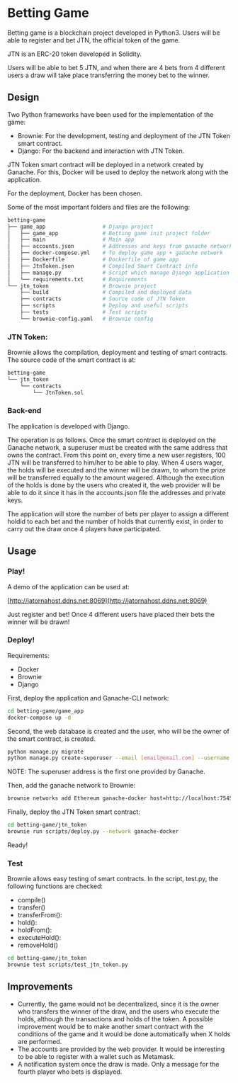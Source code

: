 # Betting Game

Betting game is a blockchain project developed in Python3. Users will be able to register and bet JTN, the official token of the game. 

JTN is an ERC-20 token developed in Solidity.

Users will be able to bet 5 JTN, and when there are 4 bets from 4 different users a draw will take place transferring the money bet to the winner.

## Design

Two Python frameworks have been used for the implementation of the game:
- Brownie: For the development, testing and deployment of the JTN Token smart contract.
- Django: For the backend and interaction with JTN Token.

JTN Token smart contract will be deployed in a network created by Ganache. For this, Docker will be used to deploy the network along with the application.

For the deployment, Docker has been chosen.

Some of the most important folders and files are the following:
```bash
betting-game
├── game_app                  # Django project               
│   ├── game_app              # Betting game init project folder
│   ├── main                  # Main app
│   ├── accounts.json         # Addresses and keys from ganache network
│   ├── docker-compose.yml    # To deploy game app + ganache network
│   ├── Dockerfile            # Dockerfile of game app
│   ├── JtnToken.json         # Compiled Smart Contract info
│   ├── manage.py             # Script which manage Django application
│   └── requirements.txt      # Requirements
└── jtn_token                 # Brownie project
    ├── build                 # Compiled and deployed data
    ├── contracts             # Source code of JTN Token
    ├── scripts               # Deploy and useful scripts
    ├── tests                 # Test scripts
    └── brownie-config.yaml   # Brownie config
```

### JTN Token:
Brownie allows the compilation, deployment and testing of smart contracts.
The source code of the smart contract is at:
```bash
betting-game   
└── jtn_token                
    └── contracts
        └── JtnToken.sol
```

### Back-end
The application is developed with Django.

The operation is as follows. Once the smart contract is deployed on the Ganache network, a superuser must be created with the same address that owns the contract. 
From this point on, every time a new user registers, 100 JTN will be transferred to him/her to be able to play. When 4 users wager, the holds will be executed and the winner will be drawn, to whom the prize will be transferred equally to the amount wagered. Although the execution of the holds is done by the users who created it, the web provider will be able to do it since it has in the accounts.json file the addresses and private keys.

The application will store the number of bets per player to assign a different holdid to each bet and the number of holds that currently exist, in order to carry out the draw once 4 players have participated.
## Usage

### Play!

A demo of the application can be used at: 

[http://jatornahost.ddns.net:8069](http://jatornahost.ddns.net:8069)

Just register and bet! Once 4 different users have placed their bets the winner will be drawn!

### Deploy!

Requirements:
- Docker
- Brownie
- Django

First, deploy the application and Ganache-CLI network:
```bash
cd betting-game/game_app
docker-compose up -d
```

Second, the web database is created and the user, who will be the owner of the smart contract, is created.
```bash
python manage.py migrate
python manage.py create-superuser --email [email@email.com] --username [user] --password [pass] --address 0x90F8bf6A479f320ead074411a4B0e7944Ea8c9C1
```
NOTE: The superuser address is the first one provided by Ganache.

Then, add the ganache network to Brownie:
 ```bash
brownie networks add Ethereum ganache-docker host=http://localhost:7545 chainid=1337
```

Finally, deploy the JTN Token smart contract:

```bash
cd betting-game/jtn_token
brownie run scripts/deploy.py --network ganache-docker
```

Ready!

### Test
Brownie allows easy testing of smart contracts. In the script, test.py, the following functions are checked:

- compile()
- transfer()
- transferFrom():
- hold():
- holdFrom():
- executeHold():
- removeHold()

```bash
cd betting-game/jtn_token 
brownie test scripts/test_jtn_token.py
```

## Improvements

- Currently, the game would not be decentralized, since it is the owner who transfers the winner of the draw, and the users who execute the holds, although the transactions and holds of the token. A possible improvement would be to make another smart contract with the conditions of the game and it would be done automatically when X holds are performed.
- The accounts are provided by the web provider. It would be interesting to be able to register with a wallet such as Metamask. 
- A notification system once the draw is made. Only a message for the fourth player who bets is displayed.





